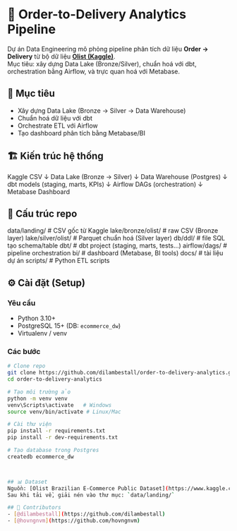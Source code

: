 # 🚀 Order-to-Delivery Analytics Pipeline
Dự án Data Engineering mô phỏng pipeline phân tích dữ liệu **Order → Delivery** từ bộ dữ liệu **[Olist (Kaggle)](https://www.kaggle.com/datasets/olistbr/brazilian-ecommerce)**.  
Mục tiêu: xây dựng Data Lake (Bronze/Silver), chuẩn hoá với dbt, orchestration bằng Airflow, và trực quan hoá với Metabase.

## 🎯 Mục tiêu
- Xây dựng Data Lake (Bronze → Silver → Data Warehouse)  
- Chuẩn hoá dữ liệu với dbt  
- Orchestrate ETL với Airflow  
- Tạo dashboard phân tích bằng Metabase/BI  

## 🏗️ Kiến trúc hệ thống
Kaggle CSV
↓
Data Lake (Bronze → Silver)
↓
Data Warehouse (Postgres)
↓
dbt models (staging, marts, KPIs)
↓
Airflow DAGs (orchestration)
↓
Metabase Dashboard

## 📂 Cấu trúc repo
data/landing/ # CSV gốc từ Kaggle
lake/bronze/olist/ # raw CSV (Bronze layer)
lake/silver/olist/ # Parquet chuẩn hoá (Silver layer)
db/ddl/ # file SQL tạo schema/table
dbt/ # dbt project (staging, marts, tests…)
airflow/dags/ # pipeline orchestration
bi/ # dashboard (Metabase, BI tools)
docs/ # tài liệu dự án
scripts/ # Python ETL scripts



## ⚙️ Cài đặt (Setup)
### Yêu cầu
- Python 3.10+  
- PostgreSQL 15+ (DB: `ecommerce_dw`)  
- Virtualenv / venv  

### Các bước
```bash
# Clone repo
git clone https://github.com/dilambestall/order-to-delivery-analytics.git
cd order-to-delivery-analytics

# Tạo môi trường ảo
python -m venv venv
venv\Scripts\activate   # Windows
source venv/bin/activate # Linux/Mac

# Cài thư viện
pip install -r requirements.txt
pip install -r dev-requirements.txt

# Tạo database trong Postgres
createdb ecommerce_dw



## 📊 Dataset
Nguồn: [Olist Brazilian E-Commerce Public Dataset](https://www.kaggle.com/datasets/olistbr/brazilian-ecommerce)  
Sau khi tải về, giải nén vào thư mục: `data/landing/`

## 👥 Contributors
- [@dilambestall](https://github.com/dilambestall)  
- [@hovngnvm](https://github.com/hovngnvm)
